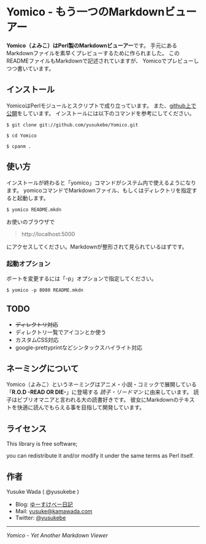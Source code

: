 # Yomico - もう一つのMarkdownビューアー

**Yomico（よみこ）はPerl製のMarkdownビューアー**です。
手元にあるMarkdownファイルを素早くプレビューするために作られました。
このREADMEファイルもMarkdownで記述されていますが、
Yomicoでプレビューしつつ書いています。

## インストール

YomicoはPerlモジュールとスクリプトで成り立っています。
また、[github上で公開](https://github.com/yusukebe/Yomico)をしています。
インストールには以下のコマンドを参考にしてください。

    $ git clone git://github.com/yusukebe/Yomico.git

    $ cd Yomico

    $ cpanm .

## 使い方

インストールが終わると「yomico」コマンドがシステム内で使えるようになります。
yomicoコマンドでMarkdownファイル、もしくはディレクトリを指定すると起動します。

    $ yomico README.mkdn

お使いのブラウザで

> http://localhost:5000

にアクセスしてください。Markdownが整形されて見られているはずです。

### 起動オプション

ポートを変更するには「-p」オプションで指定してください。

    $ yomico -p 8080 README.mkdn

## TODO

- <del>ディレクトリ対応</del>
- ディレクトリ一覧でアイコンとか使う
- カスタムCSS対応
- google-prettyprintなどシンタックスハイライト対応

## ネーミングについて

Yomico（よみこ）というネーミングはアニメ・小説・コミックで展開している
「**R.O.D -READ OR DIE-**」に登場する *読子・リードマン* に由来しています。
読子はビブリオマニアと言われる大の読書好きです。
彼女にMarkdownのテキストを快適に読んでもらえる事を目指して開発しています。

## ライセンス

This library is free software;

you can redistribute it and/or modify it under the same terms as Perl itself.

## 作者

Yusuke Wada ( @yusukebe )

- Blog: [ゆーすけべー日記](http://yusukebe.com/)
- Mail: <yusuke@kamawada.com>
- Twitter: [@yusukebe](http://twitter.com/yusukebe)

---

*Yomico - Yet Another Markdown Viewer*

